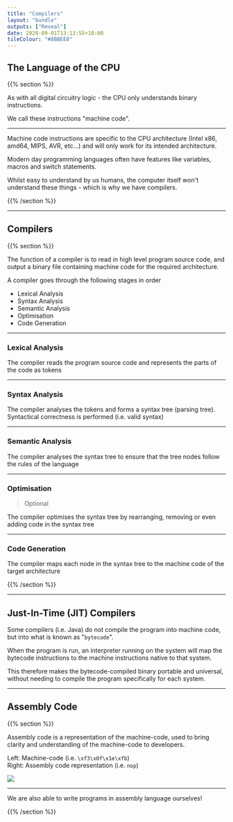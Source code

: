 ```yaml
---
title: "Compilers"
layout: "bundle"
outputs: ["Reveal"]
date: 2020-09-01T13:13:55+10:00
tileColour: "#8BBEE8"
---
```


## The Language of the CPU

{{% section %}}

As with all digital circuitry logic - the CPU only understands binary instructions.  

We call these instructions "machine code".

---

Machine code instructions are specific to the CPU architecture (Intel x86, amd64, MIPS, AVR, etc...) and will only work for its intended architecture.

Modern day programming languages often have features like variables, macros and switch statements.

Whilst easy to understand by us humans, the computer itself won't understand these things - which is why we have compilers.

{{% /section %}}

---

## Compilers

{{% section %}}

The function of a compiler is to read in high level program source code, and output a binary file containing machine code for the required architecture.

A compiler goes through the following stages in order

* Lexical Analysis
* Syntax Analysis
* Semantic Analysis
* Optimisation
* Code Generation

<!-- https://www.tutorialspoint.com/compiler_design/compiler_design_phases_of_compiler.htm -->

---

### Lexical Analysis

The compiler reads the program source code and represents the parts of the code as tokens

---

### Syntax Analysis

The compiler analyses the tokens and forms a syntax tree (parsing tree).  
Syntactical correctness is performed (i.e. valid syntax)

---

### Semantic Analysis

The compiler analyses the syntax tree to ensure that the tree nodes follow the rules of the language

---

### Optimisation

> Optional

The compiler optimises the syntax tree by rearranging, removing or even adding code in the syntax tree

---

### Code Generation

The compiler maps each node in the syntax tree to the machine code of the target architecture

{{% /section %}}

---

## Just-In-Time (JIT) Compilers

Some compilers (i.e. Java) do not compile the program into machine code, but into what is known as "`bytecode`".  

When the program is run, an interpreter running on the system will map the bytecode instructions to the machine instructions native to that system.  

This therefore makes the bytecode-compiled binary portable and universal, without needing to compile the program specifically for each system.

---

## Assembly Code

{{% section %}}

Assembly code is a representation of the machine-code, used to bring clarity and understanding of the machine-code to developers.

Left: Machine-code (i.e. `\xf3\x0f\x1e\xfb`)  
Right: Assembly code representation (i.e. `nop`)

![](2020-09-01_20-07-26.png)

---

We are also able to write programs in assembly language ourselves!  

{{% /section %}}
